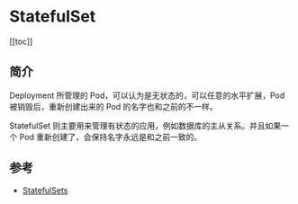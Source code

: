 # StatefulSet

[[toc]]

## 简介

Deployment 所管理的 Pod，可以认为是无状态的，可以任意的水平扩展，Pod 被销毁后，重新创建出来的 Pod 的名字也和之前的不一样。

StatefulSet 则主要用来管理有状态的应用，例如数据库的主从关系。并且如果一个 Pod 重新创建了，会保持名字永远是和之前一致的。

## 参考

- [StatefulSets](https://kubernetes.io/docs/concepts/workloads/controllers/statefulset/)